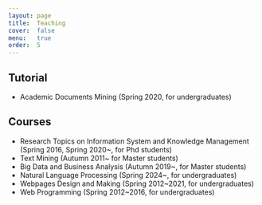 ```yaml
---
layout: page
title:  Teaching
cover:  false
menu:   true
order:  5
---
```


## Tutorial 
* Academic Documents Mining (Spring 2020, for undergraduates)


## Courses
* Research Topics on Information System and Knowledge Management (Spring 2016, Spring 2020~, for Phd students)
* Text Mining (Autumn 2011~ for Master students)
* Big Data and Business Analysis (Autumn 2019~, for Master students)
* Natural Language Processing (Spring 2024~, for undergraduates)
* Webpages Design and Making (Spring 2012~2021, for undergraduates)
* Web Programming (Spring 2012~2016, for undergraduates)


